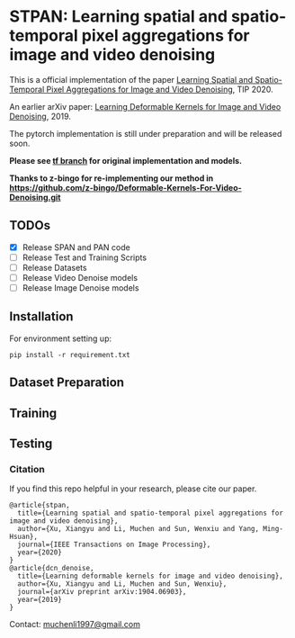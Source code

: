# STPAN: Learning spatial and spatio-temporal pixel aggregations for image and video denoising
This is a official implementation of the paper [Learning Spatial and Spatio-Temporal Pixel Aggregations for Image and Video Denoising](https://arxiv.org/abs/2101.10760), TIP 2020.

An earlier arXiv paper: [Learning Deformable Kernels for Image and Video Denoising](https://arxiv.org/abs/1904.06903), 2019.

The pytorch implementation is still under preparation and will be released soon. 

**Please see [tf branch](https://github.com/jojo23333/STPAN/tree/tf) for original implementation and models.**

**Thanks to z-bingo for re-implementing our method in https://github.com/z-bingo/Deformable-Kernels-For-Video-Denoising.git**

## TODOs
- [x] Release SPAN and PAN code
- [ ] Release Test and Training Scripts
- [ ] Release Datasets
- [ ] Release Video Denoise models
- [ ] Release Image Denoise models

## Installation
For environment setting up:
```
pip install -r requirement.txt
```

## Dataset Preparation

<!-- For testing data: please arange the test frames as the following format:

-path_to_training_set
    -source
        -vid1
            -vid1_000.png
            -vid1_001.png
            -vid1_002.png
            ...
        -vid2
        ... -->
## Training

## Testing
<!-- In the yaml config file:

modify:
DATA.PATH_TO_TEST_SET: "path to your prepared test set"  
TEST.CHECKPOINT_FILE_PATH: "path to downloaded checkpoint"  
TEST.OUTPUT_DIR: "path to your output dir"   -->

### Citation
If you find this repo helpful in your research, please cite our paper.
```
@article{stpan,
  title={Learning spatial and spatio-temporal pixel aggregations for image and video denoising},
  author={Xu, Xiangyu and Li, Muchen and Sun, Wenxiu and Yang, Ming-Hsuan},
  journal={IEEE Transactions on Image Processing},
  year={2020}
}
@article{dcn_denoise,
  title={Learning deformable kernels for image and video denoising},
  author={Xu, Xiangyu and Li, Muchen and Sun, Wenxiu},
  journal={arXiv preprint arXiv:1904.06903},
  year={2019}
}
```
Contact: muchenli1997@gmail.com

